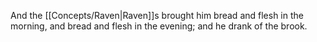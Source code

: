 And the [[Concepts/Raven\|Raven]]s brought him bread and flesh in the morning, and bread and flesh in the evening; and he drank of the brook.
